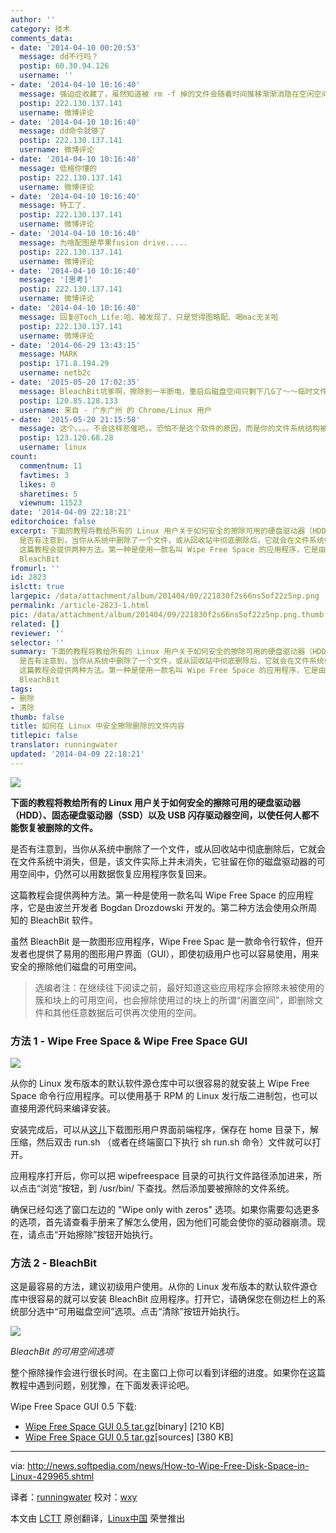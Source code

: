 ```yaml
---
author: ''
category: 技术
comments_data:
- date: '2014-04-10 00:20:53'
  message: dd不行吗？
  postip: 60.30.94.126
  username: ''
- date: '2014-04-10 10:16:40'
  message: 强迫症收藏了，虽然知道被 rm -f 掉的文件会随着时间推移渐渐消隐在空闲空间中，但是看到空闲空间某些扇区并没有完全充斥0x00，强迫症就得犯[衰]
  postip: 222.130.137.141
  username: 微博评论
- date: '2014-04-10 10:16:40'
  message: dd命令就够了
  postip: 222.130.137.141
  username: 微博评论
- date: '2014-04-10 10:16:40'
  message: 低格你懂的
  postip: 222.130.137.141
  username: 微博评论
- date: '2014-04-10 10:16:40'
  message: 特工了.
  postip: 222.130.137.141
  username: 微博评论
- date: '2014-04-10 10:16:40'
  message: 为啥配图是苹果fusion drive.....
  postip: 222.130.137.141
  username: 微博评论
- date: '2014-04-10 10:16:40'
  message: '[思考]'
  postip: 222.130.137.141
  username: 微博评论
- date: '2014-04-10 10:16:40'
  message: 回复@Toch_Life:哈、被发现了、只是觉得图略配、喝mac无关啦
  postip: 222.130.137.141
  username: 微博评论
- date: '2014-06-29 13:43:15'
  message: MARK
  postip: 171.8.194.29
  username: netb2c
- date: '2015-05-20 17:02:35'
  message: BleachBit坑爹啊，擦除到一半断电，重启后磁盘空间只剩下几G了～～临时文件删不掉了～～
  postip: 120.85.128.133
  username: 来自 - 广东广州 的 Chrome/Linux 用户
- date: '2015-05-20 21:15:58'
  message: 这个。。。。不会这样悲催吧。。恐怕不是这个软件的原因，而是你的文件系统结构被破坏了，在这种突然断电的情况下，那怕是正常读写也会出现各种诡异的情况吧。
  postip: 123.120.68.28
  username: linux
count:
  commentnum: 11
  favtimes: 3
  likes: 0
  sharetimes: 5
  viewnum: 11523
date: '2014-04-09 22:18:21'
editorchoice: false
excerpt: 下面的教程将教给所有的 Linux 用户关于如何安全的擦除可用的硬盘驱动器（HDD）、固态硬盘驱动器（SSD）以及 USB 闪存驱动器空间，以使任何人都不能恢复被删除的文件。
  是否有注意到，当你从系统中删除了一个文件，或从回收站中彻底删除后，它就会在文件系统中消失，但是，该文件实际上并未消失，它驻留在你的磁盘驱动器的可用空间中，仍然可以用数据恢复应用程序恢复回来。
  这篇教程会提供两种方法。第一种是使用一款名叫 Wipe Free Space 的应用程序，它是由波兰开发者 Bogdan Drozdowski 开发的。第二种方法会使用众所周知的
  BleachBit
fromurl: ''
id: 2823
islctt: true
largepic: /data/attachment/album/201404/09/221830f2s66ns5of22z5np.png
permalink: /article-2823-1.html
pic: /data/attachment/album/201404/09/221830f2s66ns5of22z5np.png.thumb.jpg
related: []
reviewer: ''
selector: ''
summary: 下面的教程将教给所有的 Linux 用户关于如何安全的擦除可用的硬盘驱动器（HDD）、固态硬盘驱动器（SSD）以及 USB 闪存驱动器空间，以使任何人都不能恢复被删除的文件。
  是否有注意到，当你从系统中删除了一个文件，或从回收站中彻底删除后，它就会在文件系统中消失，但是，该文件实际上并未消失，它驻留在你的磁盘驱动器的可用空间中，仍然可以用数据恢复应用程序恢复回来。
  这篇教程会提供两种方法。第一种是使用一款名叫 Wipe Free Space 的应用程序，它是由波兰开发者 Bogdan Drozdowski 开发的。第二种方法会使用众所周知的
  BleachBit
tags:
- 删除
- 清除
thumb: false
title: 如何在 Linux 中安全擦除删除的文件内容
titlepic: false
translator: runningwater
updated: '2014-04-09 22:18:21'
---
```


![](/data/attachment/album/201404/09/221830f2s66ns5of22z5np.png)


 


**下面的教程将教给所有的 Linux 用户关于如何安全的擦除可用的硬盘驱动器（HDD）、固态硬盘驱动器（SSD）以及 USB 闪存驱动器空间，以使任何人都不能恢复被删除的文件。**


是否有注意到，当你从系统中删除了一个文件，或从回收站中彻底删除后，它就会在文件系统中消失，但是，该文件实际上并未消失，它驻留在你的磁盘驱动器的可用空间中，仍然可以用数据恢复应用程序恢复回来。


这篇教程会提供两种方法。第一种是使用一款名叫 Wipe Free Space 的应用程序，它是由波兰开发者 Bogdan Drozdowski 开发的。第二种方法会使用众所周知的 BleachBit 软件。


虽然 BleachBit 是一款图形应用程序，Wipe Free Spac 是一款命令行软件，但开发者也提供了易用的图形用户界面（GUI），即使初级用户也可以容易使用，用来安全的擦除他们磁盘的可用空间。



> 
> 选编者注：在继续往下阅读之前，最好知道这些应用程序会擦除未被使用的簇和块上的可用空间，也会擦除使用过的块上的所谓“闲置空间”，即删除文件和其他任意数据后可供再次使用的空间。
> 
> 
> 


### 方法 1 - Wipe Free Space & Wipe Free Space GUI


![](/data/attachment/album/201404/09/221840fhobfih1ii1h5qi1.jpg)


从你的 Linux 发布版本的默认软件源仓库中可以很容易的就安装上 Wipe Free Space 命令行应用程序。可以使用基于 RPM 的 Linux 发行版二进制包，也可以直接用源代码来编译安装。


安装完成后，可以从[这儿](http://linux.softpedia.com/get/System/System-Administration/Wipe-Free-Space-GUI-50722.shtml)下载图形用户界面前端程序，保存在 home 目录下，解压缩，然后双击 run.sh （或者在终端窗口下执行 sh run.sh 命令）文件就可以打开。


应用程序打开后，你可以把 wipefreespace 目录的可执行文件路径添加进来，所以点击“浏览”按钮，到 /usr/bin/ 下查找。然后添加要被擦除的文件系统。


确保已经勾选了窗口左边的 "Wipe only with zeros" 选项。如果你需要勾选更多的选项，首先请查看手册来了解怎么使用，因为他们可能会使你的驱动器崩溃。现在，请点击“开始擦除”按钮开始执行。


### 方法 2 - BleachBit


这是最容易的方法，建议初级用户使用。从你的 Linux 发布版本的默认软件源仓库中很容易的就可以安装 BleachBit 应用程序。打开它，请确保您在侧边栏上的系统部分选中“可用磁盘空间”选项。点击“清除”按钮开始执行。


![](/data/attachment/album/201404/09/221843sj7mn47nagf47bbn.jpg)


*BleachBit 的可用空间选项*


整个擦除操作会进行很长时间。在主窗口上你可以看到详细的进度。如果你在这篇教程中遇到问题，别犹豫，在下面发表评论吧。


Wipe Free Space GUI 0.5 下载:


* [Wipe Free Space GUI 0.5 tar.gz](http://sourceforge.net/projects/wipefreespace/files/wipefreespace-gui-java/0.5/WipeFreeSpaceGUI-java-bin-0.5.tar.gz/download)[binary] [210 KB]
* [Wipe Free Space GUI 0.5 tar.gz](http://sourceforge.net/projects/wipefreespace/files/wipefreespace-gui-java/0.5/WipeFreeSpaceGUI-java-src-0.5.tar.gz/download)[sources] [380 KB]




---


via: <http://news.softpedia.com/news/How-to-Wipe-Free-Disk-Space-in-Linux-429965.shtml>


译者：[runningwater](https://github.com/runningwater) 校对：[wxy](https://github.com/%E6%A0%A1%E5%AF%B9%E8%80%85ID)


本文由 [LCTT](https://github.com/LCTT/TranslateProject) 原创翻译，[Linux中国](http://linux.cn/) 荣誉推出